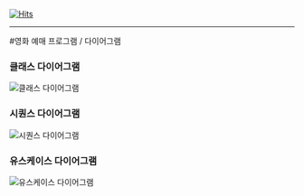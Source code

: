 [![Hits](https://hits.seeyoufarm.com/api/count/incr/badge.svg?url=https%3A%2F%2Fgithub.com%2Fgjbae1212%2Fhit-counter&count_bg=%23A4C6DE&title_bg=%23274259&icon=&icon_color=%23020715&title=hits&edge_flat=false)](https://hits.seeyoufarm.com)
<hr>
#영화 예매 프로그램 / 다이어그램

### 클래스 다이어그램
![클래스 다이어그램](https://github.com/DongKyuRyu/Movie/assets/139706868/47a7cf9a-1a7e-4f69-9c75-840c6d47372c)

### 시퀀스 다이어그램
![시퀀스 다이어그램](https://github.com/DongKyuRyu/Movie/assets/103491329/f7ab1d3c-dc24-48e3-ad27-4b8b42ff3dbd)

### 유스케이스 다이어그램
![유스케이스 다이어그램](https://github.com/DongKyuRyu/Movie/assets/139706868/63161a1a-e391-4f1a-9617-1a6ea5c61899)
